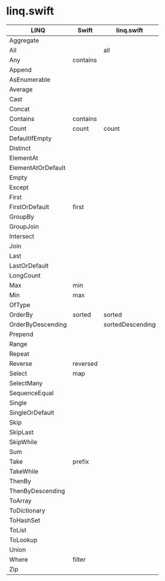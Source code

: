 linq.swift
====


LINQ                | Swift              | linq.swift
--------------------|--------------------|--------------------
Aggregate           |                    |
All                 |                    | all
Any                 | contains           |
Append              |                    |
AsEnumerable        |                    |
Average             |                    |
Cast                |                    |
Concat              |                    |
Contains            | contains           |
Count               | count              | count
DefaultIfEmpty      |                    |
Distinct            |                    |
ElementAt           |                    |
ElementAtOrDefault  |                    |
Empty               |                    |
Except              |                    |
First               |                    |
FirstOrDefault      | first              |
GroupBy             |                    |
GroupJoin           |                    |
Intersect           |                    |
Join                |                    |
Last                |                    |
LastOrDefault       |                    |
LongCount           |                    |
Max                 | min                |
Min                 | max                |
OfType              |                    |
OrderBy             | sorted             | sorted
OrderByDescending   |                    | sortedDescending
Prepend             |                    |
Range               |                    |
Repeat              |                    |
Reverse             | reversed           |
Select              | map                |
SelectMany          |                    |
SequenceEqual       |                    |
Single              |                    |
SingleOrDefault     |                    |
Skip                |                    |
SkipLast            |                    |
SkipWhile           |                    |
Sum                 |                    |
Take                | prefix             |
TakeWhile           |                    |
ThenBy              |                    |
ThenByDescending    |                    |
ToArray             |                    |
ToDictionary        |                    |
ToHashSet           |                    |
ToList              |                    |
ToLookup            |                    |
Union               |                    |
Where               | filter             |
Zip                 |                    |
